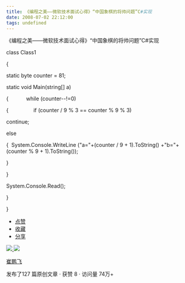 ```yaml
---
title: 《编程之美——微软技术面试心得》“中国象棋的将帅问题”C#实现
date: 2008-07-02 22:12:00
tags: undefined
---
```

《编程之美——微软技术面试心得》“中国象棋的将帅问题”C#实现

class Class1

{

static byte counter = 81;

static void Main(string[] a)

{            while (counter--!=0)

{                 if (counter / 9 % 3 == counter % 9 % 3)

continue;

else

{  System.Console.WriteLine ("a="+(counter / 9 + 1).ToString() +"b="+ (counter
% 9 + 1).ToString());

}

}

System.Console.Read();

}

}

  * [ 点赞  ](javascript:;)
  * [ 收藏  ](javascript:;)
  * [ 分享 ](javascript:;)

[ ![](https://profile.csdnimg.cn/5/2/5/3_cuipengfei1)
![](https://g.csdnimg.cn/static/user-reg-year/1x/11.png)
](https://blog.csdn.net/cuipengfei1)

[ 崔鹏飞 ](https://blog.csdn.net/cuipengfei1)

发布了127 篇原创文章  ·  获赞 8  ·  访问量 74万+

